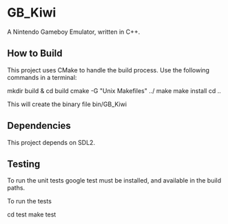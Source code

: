 GB_Kiwi
=======

A Nintendo Gameboy Emulator, written in C++.

How to Build
------------

This project uses CMake to handle the build process. Use the following commands in a terminal:

mkdir build & cd build
cmake -G "Unix Makefiles" ../
make 
make install 
cd ..

This will create the binary file bin/GB_Kiwi

Dependencies
------------

This project depends on SDL2. 

Testing
-------

To run the unit tests google test must be installed, and available in the build
paths.

To run the tests 

cd test 
make test 
